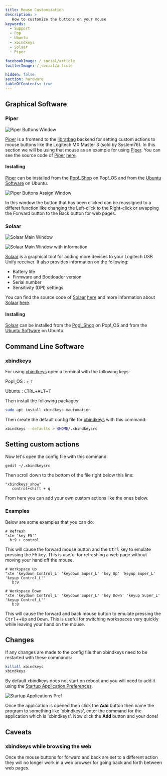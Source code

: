 ```yaml
---
title: Mouse Customization
description: >
   How to customize the buttons on your mouse
keywords:
  - Support
  - Pop
  - Ubuntu
  - xbindkeys
  - Solaar
  - Piper

facebookImage: /_social/article
twitterImage: /_social/article

hidden: false
section: hardware
tableOfContents: true
---
```


## Graphical Software

### Piper

![Piper Buttons Window](/images/custom-mouse-buttons/Piper-2.png)

<u>Piper</u> is a frontend to the <u>libratbag</u> backend for setting custom actions to mouse buttons like the Logitech MX Master 3 (sold by System76). In this section we will be using that mouse as an example for using <u>Piper</u>. You can see the source code of <u>Piper</u> [here](https://github.com/libratbag/piper).

#### Installing

<u>Piper</u> can be installed from the <u>Pop!\_Shop</u> on Pop!\_OS and from the <u>Ubuntu Software</u> on Ubuntu.

![Piper Buttons Assign Window](/images/custom-mouse-buttons/Piper-3.png)

In this window the button that has been clicked can be reassigned to a differet function like changing the Left-click to the Right-click or swapping the Forward button to the Back button for web pages.

### Solaar

![Solaar Main Window](/images/custom-mouse-buttons/Solaar.png)

![Solaar Main Window with information](/images/custom-mouse-buttons/Solaar-2.png)

<u>Solaar</u> is a graphical tool for adding more devices to your Logitech USB Unify receiver. It also provides information on the following:

- Battery life
- Firmware and Bootloader version
- Serial number
- Sensitivity (DPI) settings

You can find the source code of <u>Solaar</u> [here](https://github.com/pwr-Solaar/Solaar/) and more information about <u>Solaar</u> [here](https://pwr-solaar.github.io/Solaar/devices).

#### Installing

<u>Solaar</u> can be installed from the <u>Pop!\_Shop</u> on Pop!\_OS and from the <u>Ubuntu Software</u> on Ubuntu.

## Command Line Software

### xbindkeys

For using <u>xbindkeys</u> open a terminal with the following keys:

Pop!_OS : <kbd><font-awesome-icon :icon="['fab', 'pop-os']"></font-awesome-icon></kbd> + <kbd>T</kbd>

Ubuntu : <kbd>CTRL</kbd>+<kbd>ALT</kbd>+<kbd>T</kbd>

Then install the following packages:

```bash
sudo apt install xbindkeys xautomation
```

Then create the default config file for <u>xbindkeys</u> with this command:

```bash
xbindkeys --defaults > $HOME/.xbindkeysrc
```

## Setting custom actions

Now let's open the config file with this command:

```bash
gedit ~/.xbindkeysrc
```

Then scroll down to the bottom of the file right below this line:

```
"xbindkeys_show"
   control+shift + q
```

From here you can add your own custom actions like the ones below.

### Examples

Below are some examples that you can do:

```
# Refresh
"xte 'key F5'"
  b:9 + control
```

This will cause the forward mouse button and the <kbd>Ctrl</kbd> key to emulate pressing the F5 key. This is useful for refreshing a web page without moving your hand off the mouse.

```
# Workspace Up
"xte 'keydown Control_L' 'keydown Super_L' 'key Up' 'keyup Super_L' 'keyup Control_L'"
   b:9

# Workspace Down
"xte 'keydown Control_L' 'keydown Super_L' 'key Down' 'keyup Super_L' 'keyup Control_L'"
   b:8
```

This will cause the forward and back mouse button to emulate pressing the <kbd>Ctrl</kbd>+<kbd><font-awesome-icon :icon="['fab', 'pop-os']"></font-awesome-icon></kbd>+<kbd>Up</kbd> and <kbd>Down</kbd>. This is useful for switching workspaces very quickly while leaving your hand on the mouse.

## Changes

If any changes are made to the config file then xbindkeys need to be restarted with these commands:

```bash
killall xbindkeys
xbindkeys
```

By default xbindkeys does not start on reboot and you will need to add it using the <u>Startup Application Preferences</u>.

![Startup Applications Pref](/images/custom-mouse-buttons/startup-applications-pref.png)

Once the application is opened then click the **Add** button then name the program to something like 'xbindkeys', enter the command for the application which is 'xbindkeys'. Now click the **Add** button and your done!

## Caveats

### xbindkeys while browsing the web

Once the mouse buttons for forward and back are set to a different action they will no longer work in a web browser for going back and forth between web pages.
